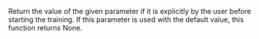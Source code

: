 
Return the value of the given  parameter if it is explicitly by the user before starting the training. If this parameter is used with the default value, this function returns None.
